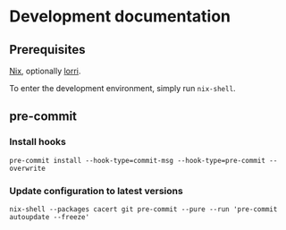 # Development documentation

## Prerequisites

[Nix](https://nixos.org/download.html), optionally [lorri](https://github.com/nix-community/lorri).

To enter the development environment, simply run `nix-shell`.

## pre-commit

### Install hooks

```shell
pre-commit install --hook-type=commit-msg --hook-type=pre-commit --overwrite
```

### Update configuration to latest versions

```shell
nix-shell --packages cacert git pre-commit --pure --run 'pre-commit autoupdate --freeze'
```
